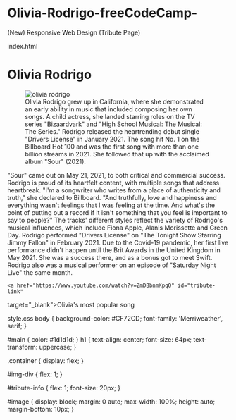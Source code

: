 # Olivia-Rodrigo-freeCodeCamp-
(New) Responsive Web Design (Tribute Page)

index.html
<main id="main">
  <h1 id="title">Olivia Rodrigo</h1>
  <div class="container">
  <figure id="img-div">
    <link rel="stylesheet" href="styles.css">
    <img id="image" src="https://www.biography.com/.image/ar_1:1%2Cc_fill%2Ccs_srgb%2Cg_face%2Cq_auto:good%2Cw_300/MTg0ODYwOTg5MDMwNjcxNDgw/gettyimages-1184956791.jpg" alt="olivia rodrigo" />
    <figcaption id="img-caption"><figcaption>Olivia Rodrigo grew up in California, where she demonstrated an early ability in music that included composing her own songs. A child actress, she landed starring roles on the TV series "Bizaardvark" and "High School Musical: The Musical: The Series." Rodrigo released the heartrending debut single "Drivers License" in January 2021. The song hit No. 1 on the Billboard Hot 100 and was the first song with more than one billion streams in 2021. She followed that up with the acclaimed album "Sour" (2021).</figcaption>
  </figure>
  <section id="tribute-info"><p>"Sour" came out on May 21, 2021, to both critical and commercial success. Rodrigo is proud of its heartfelt content, with multiple songs that address heartbreak. "I'm a songwriter who writes from a place of authenticity and truth," she declared to Billboard. "And truthfully, love and happiness and everything wasn't feelings that I was feeling at the time. And what's the point of putting out a record if it isn't something that you feel is important to say to people?" The tracks' different styles reflect the variety of Rodrigo's musical influences, which include Fiona Apple, Alanis Morissette and Green Day. 
 Rodrigo performed "Drivers License" on "The Tonight Show Starring Jimmy Fallon" in February 2021. Due to the Covid-19 pandemic, her first live performance didn't happen until the Brit Awards in the United Kingdom in May 2021. She was a success there, and as a bonus got to meet Swift. Rodrigo also was a musical performer on an episode of "Saturday Night Live" the same month.</p>
    
    <a href="https://www.youtube.com/watch?v=ZmDBbnmKpqQ" id="tribute-link" 
target="_blank">Olivia's most popular song</a>
    </section>
  </div>
</main>

style.css
body {
  background-color: #CF72CD;
  font-family: 'Merriweather', serif;
}

#main {
  color: #1d1d1d;
}
h1 {
  text-align: center;
  font-size: 64px;
  text-transform: uppercase;
}

.container {
  display: flex;
}

#img-div {
  flex: 1;
}

#tribute-info {
  flex: 1;
  font-size: 20px;
}

#image {
  display: block;
  margin: 0 auto;
  max-width: 100%;
  height: auto;
  margin-bottom: 10px;
}
